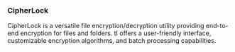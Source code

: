 ### CipherLock

CipherLock is a versatile file encryption/decryption utility providing end-to-end encryption for files and folders. tI offers a user-friendly interface, customizable encryption algorithms, and batch processing capabilities.